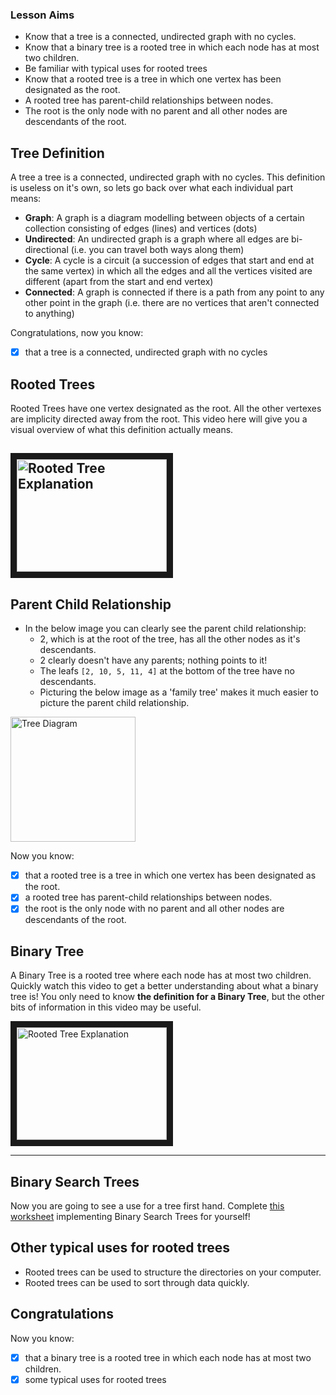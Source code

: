 ### Lesson Aims
* Know that a tree is a connected, undirected graph with no cycles.
* Know that a binary tree is a rooted tree in which each node has at most two children.
* Be familiar with typical uses for rooted trees
* Know that a rooted tree is a tree in which one vertex has been designated as the root. 
* A rooted tree has parent-child relationships between nodes.
* The root is the only node with no parent and all other nodes are descendants of the root.

## Tree Definition
A tree a tree is a connected, undirected graph with no cycles. This definition is useless on it's own, so lets go back over what each individual part means:
* **Graph**: A graph is a diagram modelling between objects of a certain collection consisting of edges (lines) and vertices (dots)
* **Undirected**: An undirected graph is a graph where all edges are bi-directional (i.e. you can travel both ways along them)
* **Cycle**: A cycle is a circuit (a succession of edges that start and end at the same vertex) in which all the edges and all the vertices visited are different (apart from the start and end vertex)
* **Connected**: A graph is connected if there is a path from any point to any other point in the graph (i.e. there are no vertices that aren't connected to anything)

Congratulations, now you know:
- [x] that a tree is a connected, undirected graph with no cycles

## Rooted Trees

Rooted Trees have one vertex designated as the root. All the other vertexes are implicity directed away from the root.
This video here will give you a visual overview of what this definition actually means.

<a href="http://www.youtube.com/watch?feature=player_embedded&v=ihF26-HV5Mw
" target="_blank"><img src="http://img.youtube.com/vi/ihF26-HV5Mw/0.jpg" 
alt="Rooted Tree Explanation" width="240" height="180" border="10" /></a>
---

## Parent Child Relationship
* In the below image you can clearly see the parent child relationship:
  * 2, which is at the root of the tree, has all the other nodes as it's descendants.
  * 2 clearly doesn't have any parents; nothing points to it!
  * The leafs `[2, 10, 5, 11, 4]` at the bottom of the tree have no descendants.
  * Picturing the below image as a 'family tree' makes it much easier to picture the parent child relationship.
<img src="https://upload.wikimedia.org/wikipedia/commons/thumb/5/5f/Tree_%28computer_science%29.svg/1200px-Tree_%28computer_science%29.svg.png" alt="Tree Diagram" width="200"/>

Now you know:
- [x] that a rooted tree is a tree in which one vertex has been designated as the root.
- [x] a rooted tree has parent-child relationships between nodes.
- [x] the root is the only node with no parent and all other nodes are descendants of the root.

## Binary Tree
A Binary Tree is a rooted tree where each node has at most two children. Quickly watch this video to get a better understanding about what a binary tree is! You only need to know **the definition for a Binary Tree**, but the other bits of information in this video may be useful.

<a href="http://www.youtube.com/watch?feature=player_embedded&v=ykAbHA-bkKM
" target="_blank"><img src="http://img.youtube.com/vi/ykAbHA-bkKM/0.jpg" 
alt="Rooted Tree Explanation" width="240" height="180" border="10" /></a>

---
## Binary Search Trees
Now you are going to see a use for a tree first hand. Complete [this worksheet](https://github.com/a-level-datastructures/a-level-datastructures.github.io/files/6057616/Tree_OOP_Exercise.pdf) implementing Binary Search Trees for yourself!

## Other typical uses for rooted trees
* Rooted trees can be used to structure the directories on your computer.
* Rooted trees can be used to sort through data quickly.

## Congratulations
Now you know:
- [x] that a binary tree is a rooted tree in which each node has at most two children.
- [x] some typical uses for rooted trees
